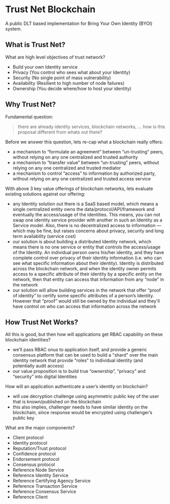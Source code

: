 # Trust Net Blockchain
A public DLT based implementation for Bring Your Own Identity (BYOI) system.

## What is Trust Net?
What are high level objectives of trust network?
* Build your own Identity service
* Privacy (You control who sees what about your Identity)
* Security (No single point of mass vulnerability)
* Availability (Resilient to high number of node failures)
* Ownership (You decide where/how to host your identity)

## Why Trust Net?
Fundamental question:
> there are already identity services, blockchain networks, ... how is this proposal different from whats out there?

Before we answer this question, lets re-cap what a blockchain really offers:
* a mechanism to “formulate an agreement” between “un-trusting” peers, without relying on any one centralized and trusted authority
* a mechanism to “transfer value” between “un-trusting” peers, without relying on any one centralized and trusted mediator
* a mechanism to control “access" to information by authorized party, without relying on any one centralized and trusted access service

With above 3 key value offerings of blockchain networks, lets evaluate existing solutions against our offering:
* any Identity solution out there is a SaaS based model, which means a single centralized entity owns the data/protocol/API/framework and eventually the access/usage of the identities. This means, you can not swap one identity service provider with another in such an Identity as a Service model. Also, there is no decentralized access to information — which may be fine, but raises concerns about privacy, security and long term availability (service cost)
* our solution is about building a distributed Identity network, which means there is no one service or entity that controls the access/usage of the Identity. An individual person owns his/her identity, and they have complete control over privacy of their identity information  (i.e. who can see what specific information about their identity). Identity is distributed across the blockchain network, and when the identity owner permits access to a specific attribute of their identity by a specific entity on the network, then that entity can access that information from any “node” in the network
* our solution will allow building services in the network that offer “proof of identity” to certify some specific attributes of a person’s Identity. However that “proof” would still be owned by the individual and they'll have control on who can access that information across the network

## How Trust Net Works?
All this is good, but then how will applications get RBAC capability on these blockchain identities?
* we’ll pass RBAC onus to application itself, and provide a generic consensus platform that can be used to build a "shard" over the main identity network that provide "roles" to individual identity (and potentially audit access)
* our value proposition is to build true “ownership”, “privacy” and “security” into digital Identities

How will an application authenticate a user’s identity on blockchain?
* will use decryption challenge using asymmetric public key of the user that is known/published on the blockchain
* this also implies, challenger needs to have similar identity on the blockchain, since response would be encrypted using challenger’s public key

What are the major components?
* Client protocol
* Identity protocol
* Reputation/Trust protocol
* Confidence protocol
* Endorsement protocol
* Consensus protocol
* Reference Node Service
* Reference Identity Service
* Reference Certifying Agency Service
* Reference Transaction Service
* Reference Consensus Service
* Reference Client
